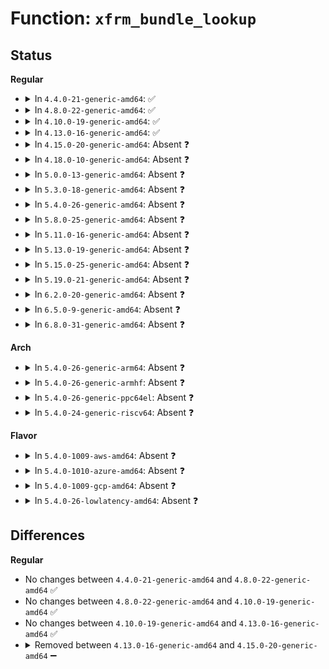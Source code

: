 # Function: <code>xfrm_bundle_lookup</code>

## Status
<b>Regular</b>
<ul>
<li>
<details>
<summary>In <code>4.4.0-21-generic-amd64</code>: ✅</summary>

```c
struct flow_cache_object * xfrm_bundle_lookup(struct net * net, const struct flowi * fl, u16 family, u8 dir, struct flow_cache_object * oldflo, void * ctx)
```

```json
{
  "name": "xfrm_bundle_lookup",
  "collision_type": "Unique Static",
  "inline_type": "No",
  "funcs": [
    {
      "addr": 18446744071586927520,
      "name": "xfrm_bundle_lookup",
      "external": false,
      "loc": "net/xfrm/xfrm_policy.c:2082",
      "file": "net/xfrm/xfrm_policy.c",
      "inline": "seen, unknown",
      "caller_inline": [],
      "caller_func": []
    }
  ],
  "symbols": [
    {
      "addr": 18446744071586927520,
      "name": "xfrm_bundle_lookup",
      "section": ".text",
      "bind": "STB_LOCAL",
      "size": 1497
    }
  ]
}
```
</details>
</li>
<li>
<details>
<summary>In <code>4.8.0-22-generic-amd64</code>: ✅</summary>

```c
struct flow_cache_object * xfrm_bundle_lookup(struct net * net, const struct flowi * fl, u16 family, u8 dir, struct flow_cache_object * oldflo, void * ctx)
```

```json
{
  "name": "xfrm_bundle_lookup",
  "collision_type": "Unique Static",
  "inline_type": "No",
  "funcs": [
    {
      "addr": 18446744071587374032,
      "name": "xfrm_bundle_lookup",
      "external": false,
      "loc": "net/xfrm/xfrm_policy.c:2086",
      "file": "net/xfrm/xfrm_policy.c",
      "inline": "seen, unknown",
      "caller_inline": [],
      "caller_func": []
    }
  ],
  "symbols": [
    {
      "addr": 18446744071587374032,
      "name": "xfrm_bundle_lookup",
      "section": ".text",
      "bind": "STB_LOCAL",
      "size": 1485
    }
  ]
}
```
</details>
</li>
<li>
<details>
<summary>In <code>4.10.0-19-generic-amd64</code>: ✅</summary>

```c
struct flow_cache_object * xfrm_bundle_lookup(struct net * net, const struct flowi * fl, u16 family, u8 dir, struct flow_cache_object * oldflo, void * ctx)
```

```json
{
  "name": "xfrm_bundle_lookup",
  "collision_type": "Unique Static",
  "inline_type": "No",
  "funcs": [
    {
      "addr": 18446744071587577040,
      "name": "xfrm_bundle_lookup",
      "external": false,
      "loc": "net/xfrm/xfrm_policy.c:2114",
      "file": "net/xfrm/xfrm_policy.c",
      "inline": "seen, unknown",
      "caller_inline": [],
      "caller_func": []
    }
  ],
  "symbols": [
    {
      "addr": 18446744071587577040,
      "name": "xfrm_bundle_lookup",
      "section": ".text",
      "bind": "STB_LOCAL",
      "size": 1485
    }
  ]
}
```
</details>
</li>
<li>
<details>
<summary>In <code>4.13.0-16-generic-amd64</code>: ✅</summary>

```c
struct flow_cache_object * xfrm_bundle_lookup(struct net * net, const struct flowi * fl, u16 family, u8 dir, struct flow_cache_object * oldflo, void * ctx)
```

```json
{
  "name": "xfrm_bundle_lookup",
  "collision_type": "Unique Static",
  "inline_type": "No",
  "funcs": [
    {
      "addr": 18446744071587722784,
      "name": "xfrm_bundle_lookup",
      "external": false,
      "loc": "net/xfrm/xfrm_policy.c:2055",
      "file": "net/xfrm/xfrm_policy.c",
      "inline": "seen, unknown",
      "caller_inline": [],
      "caller_func": []
    }
  ],
  "symbols": [
    {
      "addr": 18446744071587722784,
      "name": "xfrm_bundle_lookup",
      "section": ".text",
      "bind": "STB_LOCAL",
      "size": 1800
    }
  ]
}
```
</details>
</li>
<li>
<details>
<summary>In <code>4.15.0-20-generic-amd64</code>: Absent ❓</summary>

```json
{
  "name": "xfrm_bundle_lookup",
  "collision_type": "Unique Static",
  "inline_type": "Full",
  "funcs": [
    {
      "addr": 18446744071588250567,
      "name": "xfrm_bundle_lookup",
      "external": false,
      "loc": "net/xfrm/xfrm_policy.c:2047",
      "file": "net/xfrm/xfrm_policy.c",
      "inline": "not declared, inlined",
      "caller_inline": [
        "net/xfrm/xfrm_policy.c:xfrm_lookup"
      ],
      "caller_func": []
    }
  ],
  "symbols": []
}
```
</details>
</li>
<li>
<details>
<summary>In <code>4.18.0-10-generic-amd64</code>: Absent ❓</summary>

```json
{
  "name": "xfrm_bundle_lookup",
  "collision_type": "Unique Static",
  "inline_type": "Full",
  "funcs": [
    {
      "addr": 18446744071588605624,
      "name": "xfrm_bundle_lookup",
      "external": false,
      "loc": "net/xfrm/xfrm_policy.c:2054",
      "file": "net/xfrm/xfrm_policy.c",
      "inline": "not declared, inlined",
      "caller_inline": [
        "net/xfrm/xfrm_policy.c:xfrm_lookup"
      ],
      "caller_func": []
    }
  ],
  "symbols": []
}
```
</details>
</li>
<li>
<details>
<summary>In <code>5.0.0-13-generic-amd64</code>: Absent ❓</summary>

```json
{
  "name": "xfrm_bundle_lookup",
  "collision_type": "Unique Static",
  "inline_type": "Full",
  "funcs": [
    {
      "addr": 18446744071588815849,
      "name": "xfrm_bundle_lookup",
      "external": false,
      "loc": "net/xfrm/xfrm_policy.c:2930",
      "file": "net/xfrm/xfrm_policy.c",
      "inline": "not declared, inlined",
      "caller_inline": [
        "net/xfrm/xfrm_policy.c:xfrm_lookup_with_ifid"
      ],
      "caller_func": []
    }
  ],
  "symbols": []
}
```
</details>
</li>
<li>
<details>
<summary>In <code>5.3.0-18-generic-amd64</code>: Absent ❓</summary>

```json
{
  "name": "xfrm_bundle_lookup",
  "collision_type": "Unique Static",
  "inline_type": "Full",
  "funcs": [
    {
      "addr": 18446744071589249152,
      "name": "xfrm_bundle_lookup",
      "external": false,
      "loc": "net/xfrm/xfrm_policy.c:2929",
      "file": "net/xfrm/xfrm_policy.c",
      "inline": "not declared, inlined",
      "caller_inline": [
        "net/xfrm/xfrm_policy.c:xfrm_lookup_with_ifid"
      ],
      "caller_func": []
    }
  ],
  "symbols": []
}
```
</details>
</li>
<li>
<details>
<summary>In <code>5.4.0-26-generic-amd64</code>: Absent ❓</summary>

```json
{
  "name": "xfrm_bundle_lookup",
  "collision_type": "Unique Static",
  "inline_type": "Full",
  "funcs": [
    {
      "addr": 18446744071589474453,
      "name": "xfrm_bundle_lookup",
      "external": false,
      "loc": "net/xfrm/xfrm_policy.c:2931",
      "file": "net/xfrm/xfrm_policy.c",
      "inline": "not declared, inlined",
      "caller_inline": [
        "net/xfrm/xfrm_policy.c:xfrm_lookup_with_ifid"
      ],
      "caller_func": []
    }
  ],
  "symbols": []
}
```
</details>
</li>
<li>
<details>
<summary>In <code>5.8.0-25-generic-amd64</code>: Absent ❓</summary>

```json
{
  "name": "xfrm_bundle_lookup",
  "collision_type": "Unique Static",
  "inline_type": "Selective",
  "funcs": [
    {
      "addr": 18446744071590464800,
      "name": "xfrm_bundle_lookup",
      "external": false,
      "loc": "net/xfrm/xfrm_policy.c:2921",
      "file": "net/xfrm/xfrm_policy.c",
      "inline": "not declared, inlined",
      "caller_inline": [],
      "caller_func": [
        "net/xfrm/xfrm_policy.c:xfrm_lookup_with_ifid"
      ]
    }
  ],
  "symbols": [
    {
      "addr": 18446744071590464800,
      "name": "xfrm_bundle_lookup.constprop.0",
      "section": ".text",
      "bind": "STB_LOCAL",
      "size": 1213
    }
  ]
}
```
</details>
</li>
<li>
<details>
<summary>In <code>5.11.0-16-generic-amd64</code>: Absent ❓</summary>

```json
{
  "name": "xfrm_bundle_lookup",
  "collision_type": "Unique Static",
  "inline_type": "Selective",
  "funcs": [
    {
      "addr": 18446744071590523088,
      "name": "xfrm_bundle_lookup",
      "external": false,
      "loc": "net/xfrm/xfrm_policy.c:2942",
      "file": "net/xfrm/xfrm_policy.c",
      "inline": "not declared, inlined",
      "caller_inline": [],
      "caller_func": [
        "net/xfrm/xfrm_policy.c:xfrm_lookup_with_ifid"
      ]
    }
  ],
  "symbols": [
    {
      "addr": 18446744071590523088,
      "name": "xfrm_bundle_lookup.constprop.0",
      "section": ".text",
      "bind": "STB_LOCAL",
      "size": 1283
    }
  ]
}
```
</details>
</li>
<li>
<details>
<summary>In <code>5.13.0-19-generic-amd64</code>: Absent ❓</summary>

```json
{
  "name": "xfrm_bundle_lookup",
  "collision_type": "Unique Static",
  "inline_type": "Selective",
  "funcs": [
    {
      "addr": 18446744071590448320,
      "name": "xfrm_bundle_lookup",
      "external": false,
      "loc": "net/xfrm/xfrm_policy.c:2941",
      "file": "net/xfrm/xfrm_policy.c",
      "inline": "not declared, inlined",
      "caller_inline": [],
      "caller_func": [
        "net/xfrm/xfrm_policy.c:xfrm_lookup_with_ifid"
      ]
    }
  ],
  "symbols": [
    {
      "addr": 18446744071590448320,
      "name": "xfrm_bundle_lookup.constprop.0",
      "section": ".text",
      "bind": "STB_LOCAL",
      "size": 1312
    }
  ]
}
```
</details>
</li>
<li>
<details>
<summary>In <code>5.15.0-25-generic-amd64</code>: Absent ❓</summary>

```json
{
  "name": "xfrm_bundle_lookup",
  "collision_type": "Unique Static",
  "inline_type": "Selective",
  "funcs": [
    {
      "addr": 18446744071591249712,
      "name": "xfrm_bundle_lookup",
      "external": false,
      "loc": "net/xfrm/xfrm_policy.c:2941",
      "file": "net/xfrm/xfrm_policy.c",
      "inline": "not declared, inlined",
      "caller_inline": [],
      "caller_func": [
        "net/xfrm/xfrm_policy.c:xfrm_lookup_with_ifid"
      ]
    }
  ],
  "symbols": [
    {
      "addr": 18446744071591249712,
      "name": "xfrm_bundle_lookup.constprop.0",
      "section": ".text",
      "bind": "STB_LOCAL",
      "size": 1385
    }
  ]
}
```
</details>
</li>
<li>
<details>
<summary>In <code>5.19.0-21-generic-amd64</code>: Absent ❓</summary>

```json
{
  "name": "xfrm_bundle_lookup",
  "collision_type": "Unique Static",
  "inline_type": "Selective",
  "funcs": [
    {
      "addr": 18446744071592914512,
      "name": "xfrm_bundle_lookup",
      "external": false,
      "loc": "net/xfrm/xfrm_policy.c:2944",
      "file": "net/xfrm/xfrm_policy.c",
      "inline": "not declared, inlined",
      "caller_inline": [],
      "caller_func": [
        "net/xfrm/xfrm_policy.c:xfrm_lookup_with_ifid"
      ]
    }
  ],
  "symbols": [
    {
      "addr": 18446744071592914512,
      "name": "xfrm_bundle_lookup.constprop.0",
      "section": ".text",
      "bind": "STB_LOCAL",
      "size": 1394
    }
  ]
}
```
</details>
</li>
<li>
<details>
<summary>In <code>6.2.0-20-generic-amd64</code>: Absent ❓</summary>

```json
{
  "name": "xfrm_bundle_lookup",
  "collision_type": "Unique Static",
  "inline_type": "Selective",
  "funcs": [
    {
      "addr": 18446744071594795472,
      "name": "xfrm_bundle_lookup",
      "external": false,
      "loc": "net/xfrm/xfrm_policy.c:3018",
      "file": "net/xfrm/xfrm_policy.c",
      "inline": "not declared, inlined",
      "caller_inline": [],
      "caller_func": [
        "net/xfrm/xfrm_policy.c:xfrm_lookup_with_ifid"
      ]
    }
  ],
  "symbols": [
    {
      "addr": 18446744071594795472,
      "name": "xfrm_bundle_lookup.constprop.0",
      "section": ".text",
      "bind": "STB_LOCAL",
      "size": 1265
    }
  ]
}
```
</details>
</li>
<li>
<details>
<summary>In <code>6.5.0-9-generic-amd64</code>: Absent ❓</summary>

```json
{
  "name": "xfrm_bundle_lookup",
  "collision_type": "Unique Static",
  "inline_type": "Selective",
  "funcs": [
    {
      "addr": 18446744071595187088,
      "name": "xfrm_bundle_lookup",
      "external": false,
      "loc": "net/xfrm/xfrm_policy.c:3020",
      "file": "net/xfrm/xfrm_policy.c",
      "inline": "not declared, inlined",
      "caller_inline": [],
      "caller_func": [
        "net/xfrm/xfrm_policy.c:xfrm_lookup_with_ifid"
      ]
    }
  ],
  "symbols": [
    {
      "addr": 18446744071595187088,
      "name": "xfrm_bundle_lookup.constprop.0",
      "section": ".text",
      "bind": "STB_LOCAL",
      "size": 1278
    }
  ]
}
```
</details>
</li>
<li>
<details>
<summary>In <code>6.8.0-31-generic-amd64</code>: Absent ❓</summary>

```json
{
  "name": "xfrm_bundle_lookup",
  "collision_type": "Unique Static",
  "inline_type": "Selective",
  "funcs": [
    {
      "addr": 18446744071596027776,
      "name": "xfrm_bundle_lookup",
      "external": false,
      "loc": "net/xfrm/xfrm_policy.c:3042",
      "file": "net/xfrm/xfrm_policy.c",
      "inline": "not declared, inlined",
      "caller_inline": [],
      "caller_func": [
        "net/xfrm/xfrm_policy.c:xfrm_lookup_with_ifid"
      ]
    }
  ],
  "symbols": [
    {
      "addr": 18446744071596027776,
      "name": "xfrm_bundle_lookup.constprop.0",
      "section": ".text",
      "bind": "STB_LOCAL",
      "size": 1272
    }
  ]
}
```
</details>
</li>
</ul>
<b>Arch</b>
<ul>
<li>
<details>
<summary>In <code>5.4.0-26-generic-arm64</code>: Absent ❓</summary>

```json
{
  "name": "xfrm_bundle_lookup",
  "collision_type": "Unique Static",
  "inline_type": "Full",
  "funcs": [
    {
      "addr": 18446603336503132452,
      "name": "xfrm_bundle_lookup",
      "external": false,
      "loc": "net/xfrm/xfrm_policy.c:2931",
      "file": "net/xfrm/xfrm_policy.c",
      "inline": "not declared, inlined",
      "caller_inline": [
        "net/xfrm/xfrm_policy.c:xfrm_lookup_with_ifid"
      ],
      "caller_func": []
    }
  ],
  "symbols": []
}
```
</details>
</li>
<li>
<details>
<summary>In <code>5.4.0-26-generic-armhf</code>: Absent ❓</summary>

```json
{
  "name": "xfrm_bundle_lookup",
  "collision_type": "Unique Static",
  "inline_type": "Full",
  "funcs": [
    {
      "addr": 3235812680,
      "name": "xfrm_bundle_lookup",
      "external": false,
      "loc": "net/xfrm/xfrm_policy.c:2931",
      "file": "net/xfrm/xfrm_policy.c",
      "inline": "not declared, inlined",
      "caller_inline": [
        "net/xfrm/xfrm_policy.c:xfrm_lookup_with_ifid"
      ],
      "caller_func": []
    }
  ],
  "symbols": []
}
```
</details>
</li>
<li>
<details>
<summary>In <code>5.4.0-26-generic-ppc64el</code>: Absent ❓</summary>

```json
{
  "name": "xfrm_bundle_lookup",
  "collision_type": "Unique Static",
  "inline_type": "Full",
  "funcs": [
    {
      "addr": 13835058055296852912,
      "name": "xfrm_bundle_lookup",
      "external": false,
      "loc": "net/xfrm/xfrm_policy.c:2931",
      "file": "net/xfrm/xfrm_policy.c",
      "inline": "not declared, inlined",
      "caller_inline": [
        "net/xfrm/xfrm_policy.c:xfrm_lookup_with_ifid"
      ],
      "caller_func": []
    }
  ],
  "symbols": []
}
```
</details>
</li>
<li>
<details>
<summary>In <code>5.4.0-24-generic-riscv64</code>: Absent ❓</summary>

```json
{
  "name": "xfrm_bundle_lookup",
  "collision_type": "Unique Static",
  "inline_type": "Full",
  "funcs": [
    {
      "addr": 18446743936279179208,
      "name": "xfrm_bundle_lookup",
      "external": false,
      "loc": "net/xfrm/xfrm_policy.c:2931",
      "file": "net/xfrm/xfrm_policy.c",
      "inline": "not declared, inlined",
      "caller_inline": [
        "net/xfrm/xfrm_policy.c:xfrm_lookup_with_ifid"
      ],
      "caller_func": []
    }
  ],
  "symbols": []
}
```
</details>
</li>
</ul>
<b>Flavor</b>
<ul>
<li>
<details>
<summary>In <code>5.4.0-1009-aws-amd64</code>: Absent ❓</summary>

```json
{
  "name": "xfrm_bundle_lookup",
  "collision_type": "Unique Static",
  "inline_type": "Full",
  "funcs": [
    {
      "addr": 18446744071589078821,
      "name": "xfrm_bundle_lookup",
      "external": false,
      "loc": "net/xfrm/xfrm_policy.c:2931",
      "file": "net/xfrm/xfrm_policy.c",
      "inline": "not declared, inlined",
      "caller_inline": [
        "net/xfrm/xfrm_policy.c:xfrm_lookup_with_ifid"
      ],
      "caller_func": []
    }
  ],
  "symbols": []
}
```
</details>
</li>
<li>
<details>
<summary>In <code>5.4.0-1010-azure-amd64</code>: Absent ❓</summary>

```json
{
  "name": "xfrm_bundle_lookup",
  "collision_type": "Unique Static",
  "inline_type": "Full",
  "funcs": [
    {
      "addr": 18446744071588803861,
      "name": "xfrm_bundle_lookup",
      "external": false,
      "loc": "net/xfrm/xfrm_policy.c:2931",
      "file": "net/xfrm/xfrm_policy.c",
      "inline": "not declared, inlined",
      "caller_inline": [
        "net/xfrm/xfrm_policy.c:xfrm_lookup_with_ifid"
      ],
      "caller_func": []
    }
  ],
  "symbols": []
}
```
</details>
</li>
<li>
<details>
<summary>In <code>5.4.0-1009-gcp-amd64</code>: Absent ❓</summary>

```json
{
  "name": "xfrm_bundle_lookup",
  "collision_type": "Unique Static",
  "inline_type": "Full",
  "funcs": [
    {
      "addr": 18446744071589515685,
      "name": "xfrm_bundle_lookup",
      "external": false,
      "loc": "net/xfrm/xfrm_policy.c:2931",
      "file": "net/xfrm/xfrm_policy.c",
      "inline": "not declared, inlined",
      "caller_inline": [
        "net/xfrm/xfrm_policy.c:xfrm_lookup_with_ifid"
      ],
      "caller_func": []
    }
  ],
  "symbols": []
}
```
</details>
</li>
<li>
<details>
<summary>In <code>5.4.0-26-lowlatency-amd64</code>: Absent ❓</summary>

```json
{
  "name": "xfrm_bundle_lookup",
  "collision_type": "Unique Static",
  "inline_type": "Full",
  "funcs": [
    {
      "addr": 18446744071589562605,
      "name": "xfrm_bundle_lookup",
      "external": false,
      "loc": "net/xfrm/xfrm_policy.c:2931",
      "file": "net/xfrm/xfrm_policy.c",
      "inline": "not declared, inlined",
      "caller_inline": [
        "net/xfrm/xfrm_policy.c:xfrm_lookup_with_ifid"
      ],
      "caller_func": []
    }
  ],
  "symbols": []
}
```
</details>
</li>
</ul>

## Differences
<b>Regular</b>
<ul>
<li>
No changes between <code>4.4.0-21-generic-amd64</code> and <code>4.8.0-22-generic-amd64</code> ✅
</li>
<li>
No changes between <code>4.8.0-22-generic-amd64</code> and <code>4.10.0-19-generic-amd64</code> ✅
</li>
<li>
No changes between <code>4.10.0-19-generic-amd64</code> and <code>4.13.0-16-generic-amd64</code> ✅
</li>
<li>
<details>
<summary>Removed between <code>4.13.0-16-generic-amd64</code> and <code>4.15.0-20-generic-amd64</code> ➖</summary>

```c
struct flow_cache_object * xfrm_bundle_lookup(struct net * net, const struct flowi * fl, u16 family, u8 dir, struct flow_cache_object * oldflo, void * ctx)
```
</details>
</li>
</ul>
